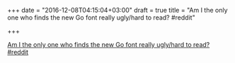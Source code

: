+++
date = "2016-12-08T04:15:04+03:00"
draft = true
title = "Am I the only one who finds the new Go font really ugly/hard to read?  #reddit"

+++

<p><a href="https://t.co/yreVNwCjD0">Am I the only one who finds the new Go font really ugly/hard to read?  #reddit</a></p>
